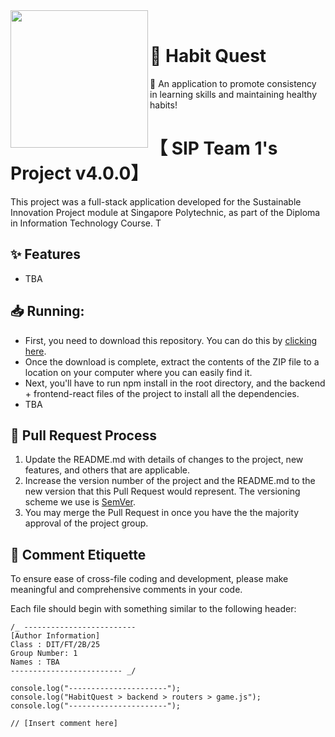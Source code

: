 <div>
  <img width="220" align="left" src="https://cdn.discordapp.com/attachments/1098116401610358935/1139501341442584697/hero_image_wizard.png"/>
  <br>
  <h1>🌟 Habit Quest</h1>
  <p>
    💬 An application to promote consistency in learning skills and maintaining healthy habits!
    <br>
  </p>
</div>

# 【 SIP Team 1's Project v4.0.0】

This project was a full-stack application developed for the Sustainable Innovation Project module at Singapore Polytechnic, as part of the Diploma in Information Technology Course. T

## ✨ Features

- TBA

## 📥 Running:

- First, you need to download this repository. You can do this by [clicking here](https://github.com/ST0507-ades/assignment-ay2324s1-class-2b25-team-1/archive/refs/tags/v.3.1.0.zip).
- Once the download is complete, extract the contents of the ZIP file to a location on your computer where you can easily find it.
- Next, you'll have to run npm install in the root directory, and the backend + frontend-react files of the project to install all the dependencies.
- TBA

## 🔨 Pull Request Process

1. Update the README.md with details of changes to the project, new features, and others that are applicable.
2. Increase the version number of the project and the README.md to the new version that this
   Pull Request would represent. The versioning scheme we use is [SemVer](http://semver.org/).
3. You may merge the Pull Request in once you have the the majority approval of the project group.

## 🤝 Comment Etiquette

To ensure ease of cross-file coding and development, please make meaningful and comprehensive comments in your code.

Each file should begin with something similar to the following header:

```
/_ -------------------------
[Author Information]
Class : DIT/FT/2B/25
Group Number: 1
Names : TBA
------------------------- _/

console.log("----------------------");
console.log("HabitQuest > backend > routers > game.js");
console.log("----------------------");

// [Insert comment here]
```